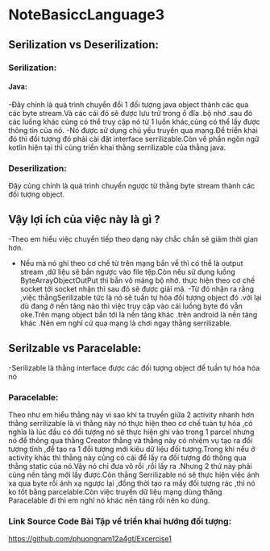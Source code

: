 # NoteBasiccLanguage3
## Serilization vs Deserilization:
### Serilization:
#### Java:
-Đây chính là quá trình chuyển đổi 1 đối tượng java object thành các qua các byte stream.Và các cái đó sẽ được lưu trử trong ổ đĩa .bộ nhớ .sau đó các luồng khác củng có thể truy cập nó từ 1 luồn khác,củng có thể lấy được thông tin của nó.
-Nó được sử dụng chủ yếu truyền qua mạng.Để triển khai đó thì đối tượng đó phải cài đặt interface serrilizable.Còn về phần ngôn ngữ kotlin hiện tại thì củng triển khai thằng serrilizable của thằng java.
### Deserilization:
Đây củng chính là quá trình chuyển ngược từ thằng byte stream thành các đối tượng object.
## Vậy lợi ích của việc này là gì ?
-Theo em hiểu việc chuyển tiếp theo dạng này chắc chắn sẽ giảm thời gian hơn.
- Nếu mà nó ghi theo cơ chế từ trên mạng bắn về thì có thể là output stream ,dữ liệu sẽ bắn ngược vào file tệp.Còn nếu sử dụng luồng ByteArrayObjectOutPut thì bắn vô mảng bộ nhớ.
thực hiện theo cơ chế socket tới socket nhận thì sau đó sẽ được giải mã.
-Từ đó nhận ra rằng ,việc thằngSerilizable tức là nó sẽ tuần tự hóa đối tượng object đó .với lại dù đang ở nền tảng nào thì việc truy cập vào cái luồng byte đó vẫn oke.Trên mạng object bắn tới là nền tảng khác .trên android là nền tảng khác .Nên em nghĩ cứ qua mạng là chơi ngay thằng serrilizable.
## Serilzable vs Paracelable:
-Serilizable là thằng interface được các đối tượng object để tuần tự hóa hóa nó
### Paracelable:
Theo như em hiểu thằng này vì sao khi ta truyền giữa 2 activity nhanh hơn thằng serrilizable là vì thằng này nó thực hiện theo cơ chế tuàn tự hóa ,có nghĩa là lúc đầu có đối tượng nó sẽ thực hiện ghi vào trong 1 parcel nhưng nó để thông qua thằng  Creator thằng và thằng này có nhiệm vụ tạo ra đối tượng tĩnh ,để tạo ra 1 đối tượng mới kiêu dữ liệu đối tượng.Trong khi nếu ở activity khác thì thằng này củng có cái để lấy ra đối tượng đó thông qua thằng static của nó.Vậy nó chỉ đưa vô rồi ,rồi lấy ra .Nhưng 2 thứ này phải củng nền tảng mới lấy được.Còn thằng Serrilizable nó sẽ thực hiện việc ánh xa qua byte rồi ánh xạ ngược lại ,đồng thời tạo ra mấy đối tượng rác ,thì nó ko tốt bằng parcelable.Còn việc truyền dữ liệu mạng  dùng thăng Paracelable đi thì em nghĩ nó khác nền tảng rồi nên ko dùng.
### Link Source Code Bài Tập về triển khai hướng đối tượng:
https://github.com/phuongnam12a4gt/Excercise1
